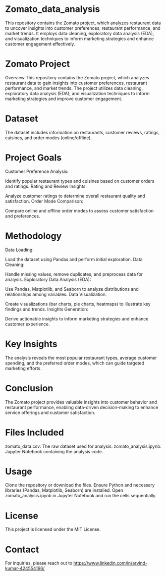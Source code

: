 # Zomato_data_analysis
This repository contains the Zomato project, which analyzes restaurant data to uncover insights into customer preferences, restaurant performance, and market trends. It employs data cleaning, exploratory data analysis (EDA), and visualization techniques to inform marketing strategies and enhance customer engagement effectively.

# Zomato Project
Overview
This repository contains the Zomato project, which analyzes restaurant data to gain insights into customer preferences, restaurant performance, and market trends. The project utilizes data cleaning, exploratory data analysis (EDA), and visualization techniques to inform marketing strategies and improve customer engagement.

# Dataset
The dataset includes information on restaurants, customer reviews, ratings, cuisines, and order modes (online/offline).
# Project Goals
Customer Preference Analysis:

Identify popular restaurant types and cuisines based on customer orders and ratings.
Rating and Review Insights:

Analyze customer ratings to determine overall restaurant quality and satisfaction.
Order Mode Comparison:

Compare online and offline order modes to assess customer satisfaction and preferences.
# Methodology
Data Loading:

Load the dataset using Pandas and perform initial exploration.
Data Cleaning:

Handle missing values, remove duplicates, and preprocess data for analysis.
Exploratory Data Analysis (EDA):

Use Pandas, Matplotlib, and Seaborn to analyze distributions and relationships among variables.
Data Visualization:

Create visualizations (bar charts, pie charts, heatmaps) to illustrate key findings and trends.
Insights Generation:

Derive actionable insights to inform marketing strategies and enhance customer experience.
# Key Insights
The analysis reveals the most popular restaurant types, average customer spending, and the preferred order modes, which can guide targeted marketing efforts.
# Conclusion
The Zomato project provides valuable insights into customer behavior and restaurant performance, enabling data-driven decision-making to enhance service offerings and customer satisfaction.

# Files Included
zomato_data.csv: The raw dataset used for analysis.
zomato_analysis.ipynb: Jupyter Notebook containing the analysis code.
# Usage
Clone the repository or download the files.
Ensure Python and necessary libraries (Pandas, Matplotlib, Seaborn) are installed.
Open zomato_analysis.ipynb in Jupyter Notebook and run the cells sequentially.
# License
This project is licensed under the MIT License.

# Contact
For inquiries, please reach out to https://www.linkedin.com/in/arvind-kumar-424554196/
